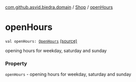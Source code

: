 [com.github.asvid.biedra.domain](../index.md) / [Shop](index.md) / [openHours](./open-hours.md)

# openHours

`val openHours: `[`OpenHours`](../-open-hours/index.md) [(source)](https://github.com/asvid/GdzieTaBiedra/tree/master/domain/src/main/java/com/github/asvid/biedra/domain/Shop.kt#L17)

opening hours for weekday, saturday and sunday

### Property

`openHours` - opening hours for weekday, saturday and sunday